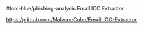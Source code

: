#tool-blue/phishing-analysis
Email IOC Extractor

https://github.com/MalwareCube/Email-IOC-Extractor